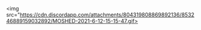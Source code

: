 <img src="https://cdn.discordapp.com/attachments/804319808869892136/853246889159032892/MOSHED-2021-6-12-15-15-47.gif>
